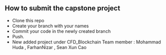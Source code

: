 ## How to submit the capstone project

- Clone this repo
- Create your branch with your names
- Commit your code in the newly created branch
- Push.
- New added project under CFD_Blockchain Team member : Mohammad Huda , FarhanNizar , Sean Xun Cao